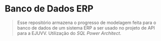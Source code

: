 # Banco de Dados ERP
> Esse repositório armazena o progresso de modelagem feita para o banco de dados de um sistema ERP a ser usado no projeto de API para a EJUVV. Utilização do *SQL Power Architect*.
